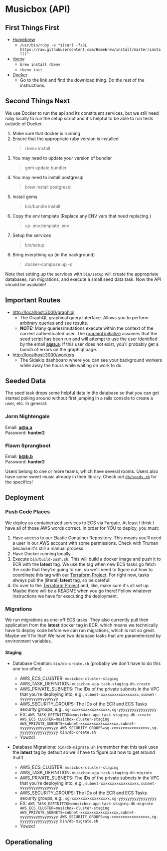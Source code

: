 # Musicbox (API)

## First Things First

- [Homebrew](https://brew.sh/)
  - `/usr/bin/ruby -e "$(curl -fsSL https://raw.githubusercontent.com/Homebrew/install/master/install)"`
- [rbenv](https://github.com/rbenv/rbenv#homebrew-on-macos)
  - `brew install rbenv`
  - `rbenv init`
- [Docker](https://www.docker.com/get-started)
  - Go to the link and find the download thing.  Do the rest of the instructions.

## Second Things Next

We use Docker to run the api and its constituent services, but we still need ruby locally to run the setup script and it's helpful to be able to run tests outside of Docker.

1.  Make sure that docker is running
2.  Ensure that the appropriate ruby version is installed
    > rbenv install
3.  You may need to update your version of bundler
    > gem update bundler
4.  You may need to install postgresql
    > brew install postgresql
5.  Install gems
    > bin/bundle install
6.  Copy the env template (Replace any ENV vars that need replacing.)
    > cp .env.template .env
7.  Setup the services
    > bin/setup
8.  Bring everything up (in the background)
    > docker-compose up -d

Note that setting up the services with `bin/setup` will create the appropriate databases, run migrations, and execute a small seed data task.  Now the API should be available!

## Important Routes

- [http://localhost:3000/graphiql](http://localhost:3000/graphiql)
  - The GraphQL graphical query interface.  Allows you to perform arbitrary queries and see results.
  - **NOTE:** Many queries/mutations execute within the context of the current authenticated user.  The [graphiql initialize](config/initializers/graphiql.rb) assumes that the seed script has been run and will attempt to use the user identified by the email **a@a.a**.  If this user does not exist, you'll probably get a bunch of errors on the graphiql page.
- [http://localhost:3000/workers](http://localhost:3000/workers)
  - The Sidekiq dashboard where you can see your background workers while away the hours while waiting on work to do.

## Seeded Data

The seed task drops some helpful data in the database so that you can get started poking around without first jumping in a rails console to create a user, etc.  In general:

### Jorm Nightengale
Email:  **a@a.a**  
Password:  **hunter2**

### Flawn Sprangboot
Email:  **b@b.b**  
Password:  **hunter2**

Users belong to one or more teams, which have several rooms.  Users also have some sweet music already in their library.  Check out [`db/seeds.rb`](db/seeds.rb) for the specifics!

## Deployment

### Push Code Places

We deploy as containerized services to ECS via Fargate.  At least I think I have all of those AWS words correct.  In order for YOU to deploy, you must:

1.  Have access to our Elastic Container Repository.  This means you'll need a user in our AWS account with some permissions.  Check with Truman because it's still a manual process.
2.  Have Docker running locally
3.  Execute `bin/build-push.sh`.  This will build a docker image and push it to ECR with the **latest** tag.  We use the tag when new ECS tasks go fetch the code that they're going to run, so we'll need to figure out how to coordinate this tag with our [Terraform Project](https://github.com/go-between/musicbox-terraform).  For right now, tasks always pull the (literal) **latest** tag, so be careful!
4.  Go over to the [Terraform Project](https://github.com/go-between/musicbox-terraform) and, like, make sure it's all set up.  Maybe there will be a README when you go there!  Follow whatever instructions we have for executing the deployment.

### Migrations

We run migrations as one-off ECS tasks.  They also currently pull their application from the **latest** docker tag in ECR, which means we technically have to deploy code before we can run migrations, which is not so great.  Maybe we'll fix that!  We have two database tasks that are parameterized by environment variables.

#### Staging
- Database Creation: `bin/db-create.sh` (probably we don't have to do this one too often)
  - AWS_ECS_CLUSTER: `musicbox-cluster-staging`
  - AWS_TASK_DEFINITION: `musicbox-app-task-staging-db-create`
  - AWS_PRIVATE_SUBNETS: The IDs of the private subnets in the VPC that you're deploying into, e.g., `subnet-xxxxxxxxxxxxxxxxx,subnet-yyyyyyyyyyyyyyyyy`
  - AWS_SECURITY_GROUPS: The IDs of the ECR and ECS Tasks security groups, e.g., `sg-xxxxxxxxxxxxxxxxx,sg-yyyyyyyyyyyyyyyyy`
  - EX: `AWS_TASK_DEFINITION=musicbox-app-task-staging-db-create AWS_ECS_CLUSTER=musicbox-cluster-staging AWS_PRIVATE_SUBNETS=subnet-xxxxxxxxxxxxxxxxx,subnet-yyyyyyyyyyyyyyyyy AWS_SECURITY_GROUPS=sg-xxxxxxxxxxxxxxxxx,sg-yyyyyyyyyyyyyyyyy bin/db-create.sh`
  - Yowzo!

- Database Migrations: `bin/db-migrate.sh` (remember that this task uses the **latest** tag by default so we'll have to figure out how to get around that!)
  - AWS_ECS_CLUSTER: `musicbox-cluster-staging`
  - AWS_TASK_DEFINITION: `musicbox-app-task-staging-db-migrate`
  - AWS_PRIVATE_SUBNETS: The IDs of the private subnets in the VPC that you're deploying into, e.g., `subnet-xxxxxxxxxxxxxxxxx,subnet-yyyyyyyyyyyyyyyyy`
  - AWS_SECURITY_GROUPS: The IDs of the ECR and ECS Tasks security groups, e.g., `sg-xxxxxxxxxxxxxxxxx,sg-yyyyyyyyyyyyyyyyy`
  - EX: `AWS_TASK_DEFINITION=musicbox-app-task-staging-db-migrate AWS_ECS_CLUSTER=musicbox-cluster-staging AWS_PRIVATE_SUBNETS=subnet-xxxxxxxxxxxxxxxxx,subnet-yyyyyyyyyyyyyyyyy AWS_SECURITY_GROUPS=sg-xxxxxxxxxxxxxxxxx,sg-yyyyyyyyyyyyyyyyy bin/db-migrate.sh`
  - Yowzo!

## Operationaling

